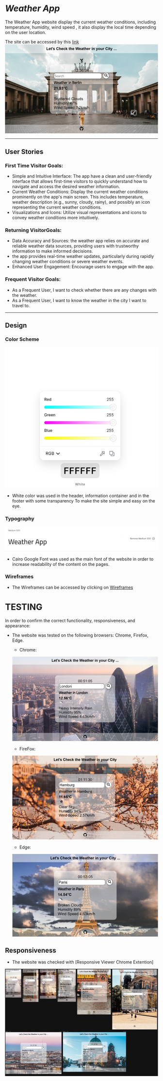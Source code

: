 # *Weather App*

The Weather App website display the current weather conditions, including temperature, humidity, wind speed , it also display the local time depending on the user location.

The site can be accessed by this [link](https://waseemrabah.github.io/weather_app/)
![Weather App](documentation/weather-app-main.png)


---
## User Stories

### First Time Visitor Goals:
* Simple and Intuitive Interface: The app have a clean and user-friendly interface that allows first-time visitors to quickly understand how to navigate and access the desired weather information.
* Current Weather Conditions: Display the current weather conditions prominently on the app's main screen. This includes temperature, weather description (e.g., sunny, cloudy, rainy), and possibly an icon representing the current weather conditions.
* Visualizations and Icons: Utilize visual representations and icons to convey weather conditions more intuitively. 

### Returning VisitorGoals:

* Data Accuracy and Sources: the weather app relies on accurate and reliable weather data sources, providing users with trustworthy information to make informed decisions.
* the app provides real-time weather updates, particularly during rapidly changing weather conditions or severe weather events.
* Enhanced User Engagement: Encourage users to engage with the app.

### Frequent Visitor Goals:

* As a Frequent User, I want to check whether there are any changes with the weather.
* As a Frequent User, I want to know the weather in the city I want to travel to.


---
## Design

### Color Scheme
![Color scheme](documentation/color_scheme.png)
- White color was used in the header, information container and in the footer with some transparency To make the site simple and easy on the eye.

### Typography

![Main Font](documentation/main_font.png)

- Cairo Google Font was used as the main font of the website in order to increase readability of the content on the pages.


### Wireframes

- The Wireframes can be accessed by clicking on [Wireframes](documentation/weather_app_wireframes.pdf)


# TESTING

In order to confirm the correct functionality, responsiveness, and appearance:

+ The website was tested on the following browsers: Chrome, Firefox, Edge.

    - Chrome:

    ![Chrome](documentation/testing_chrome.png)

    - FireFox:

    ![FireFox](documentation/testing_firefox.png)

    - Edge:

    ![Edge](documentation/testing_edge.png)


## Responsiveness


+ The website was checked with [Responsive Viewer Chrome Extention]

![Responsiveness](documentation/reponsive_test.png)
